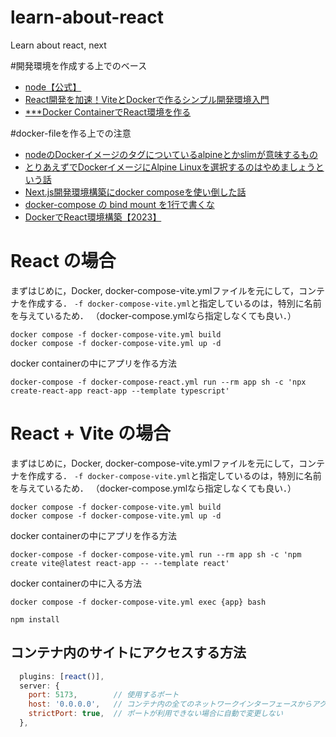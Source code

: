# learn-about-react
Learn about react, next

#開発環境を作成する上でのベース
- [node【公式】](https://hub.docker.com/_/node)
- [React開発を加速！ViteとDockerで作るシンプル開発環境入門](https://qiita.com/shoki-y/items/1be906c372c8a9a993a3)
- [***Docker ContainerでReact環境を作る](https://zenn.dev/teruroom/scraps/68e277624181fa)


#docker-fileを作る上での注意
- [nodeのDockerイメージのタグについているalpineとかslimが意味するもの](https://qiita.com/miriwo/items/52ea9ec1c2805137dd5a)
- [とりあえずでDockerイメージにAlpine Linuxを選択するのはやめましょうという話](https://engineering.nifty.co.jp/blog/26586)
- [Next.js開発環境構築にdocker composeを使い倒した話](https://zenn.dev/k_hojo/articles/318d18e0e5b9ac)
- [docker-compose の bind mount を1行で書くな](https://zenn.dev/sarisia/articles/0c1db052d09921#fn-bf4c-1)
- [DockerでReact環境構築【2023】](https://qiita.com/aka_ebi/items/79dd54982aeeb72aecf6)


# React の場合
まずはじめに，Docker, docker-compose-vite.ymlファイルを元にして，コンテナを作成する．
`-f docker-compose-vite.yml`と指定しているのは，特別に名前を与えているため．
（docker-compose.ymlなら指定しなくても良い．）
```
docker compose -f docker-compose-vite.yml build
docker compose -f docker-compose-vite.yml up -d
```

docker containerの中にアプリを作る方法
```
docker-compose -f docker-compose-react.yml run --rm app sh -c 'npx create-react-app react-app --template typescript'
```

# React + Vite の場合
まずはじめに，Docker, docker-compose-vite.ymlファイルを元にして，コンテナを作成する．
`-f docker-compose-vite.yml`と指定しているのは，特別に名前を与えているため．
（docker-compose.ymlなら指定しなくても良い．）
```
docker compose -f docker-compose-vite.yml build
docker compose -f docker-compose-vite.yml up -d
```

docker containerの中にアプリを作る方法
```
docker-compose -f docker-compose-vite.yml run --rm app sh -c 'npm create vite@latest react-app -- --template react'
```

docker containerの中に入る方法
```
docker compose -f docker-compose-vite.yml exec {app} bash
```

```
npm install
```


## コンテナ内のサイトにアクセスする方法
```vite:vite.config.js
  plugins: [react()],
  server: {
    port: 5173,        // 使用するポート
    host: '0.0.0.0',   // コンテナ内の全てのネットワークインターフェースからアクセスを許可
    strictPort: true,  // ポートが利用できない場合に自動で変更しない
  },
```


